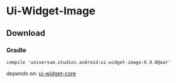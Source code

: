 Ui-Widget-Image
===============

## Download ##

### Gradle ###

    compile 'universum.studios.android:ui-widget-image:0.9.0@aar'

_depends on:_
[ui-widget-core](https://github.com/universum-studios/android_ui/tree/master/library-widget-core)